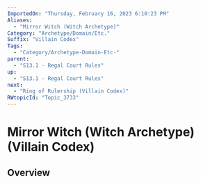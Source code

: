 ```yaml
---
ImportedOn: "Thursday, February 16, 2023 6:10:23 PM"
Aliases:
  - "Mirror Witch (Witch Archetype)"
Category: "Archetype/Domain/Etc."
Suffix: "Villain Codex"
Tags:
  - "Category/Archetype-Domain-Etc-"
parent:
  - "S13.1 - Regal Court Rules"
up:
  - "S13.1 - Regal Court Rules"
next:
  - "Ring of Rulership (Villain Codex)"
RWtopicId: "Topic_3733"
---
```

# Mirror Witch (Witch Archetype) (Villain Codex)
## Overview
